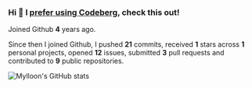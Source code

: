 ### Hi 👋 I [prefer using Codeberg](https://codeberg.org/Mylloon/Mylloon/src/branch/main/README.md), check this out!

Joined Github **4** years ago.

Since then I joined Github, I pushed **21** commits, received **1** stars across **1** personal projects, opened **12** issues, submitted **3** pull requests and contributed to **9** public repositories.

![Mylloon's GitHub stats](https://github-readme-stats.vercel.app/api?username=Mylloon&show_icons=true&theme=dracula)
